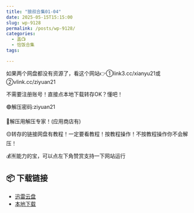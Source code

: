 ```yaml
---
title: "狼叔合集01-04"
date: 2025-05-15T15:15:00
slug: wp-9128
permalink: /posts/wp-9128/
categories:
  - 盖📺
  - 恰饭合集
tags:

---
```


如果两个网盘都没有资源了，看这个网站👉①link3.cc/xianyu21或②vlink.cc/ziyuan21

不需要注册账号！直接点本地下载转存OK？懂吧！

🟢解压密码:ziyuan21

🔵解压用解压专家！(应用商店有)

🟡转存的链接网盘有教程！一定要看教程！按教程操作！不按教程操作你不会解压！

💰🈶能力的宝，可以点左下角赞赏支持一下网站运行

## 📦 下载链接
- [迅雷云盘](https://blziyuan21.com/pay-download/9128?key=9dbc0d3ae0&down_id=0)
- [本地下载](https://blziyuan21.com/pay-download/9128?key=9dbc0d3ae0&down_id=1)

